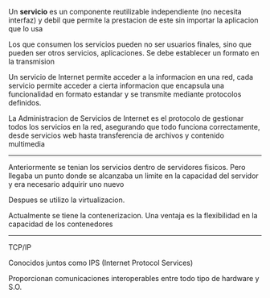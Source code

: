 Un **servicio** es un componente reutilizable independiente (no necesita interfaz) y debil que permite la prestacion de este sin importar la aplicacion que lo usa

Los que consumen los servicios pueden no ser usuarios finales, sino que pueden ser otros servicios, aplicaciones.
Se debe establecer un formato en la transmision

Un servicio de Internet permite acceder a la informacion en una red, cada servicio permite acceder a cierta informacion que encapsula una funcionalidad en formato estandar y se transmite mediante protocolos definidos.

La Administracion de Servicios de Internet es el protocolo de gestionar todos los servicios en la red, asegurando que todo funciona correctamente, desde servicios web hasta transferencia de archivos y contenido multimedia


___

Anteriormente se tenian los servicios dentro de servidores fisicos. Pero llegaba un punto donde se alcanzaba un limite en la capacidad del servidor y era necesario adquirir uno nuevo

Despues se utilizo la virtualizacion. 

Actualmente se tiene la contenerizacion. Una ventaja es la flexibilidad en la capacidad de los contenedores

___

TCP/IP

Conocidos juntos como IPS (Internet Protocol Services)

Proporcionan comunicaciones interoperables entre todo tipo de hardware y S.O.

